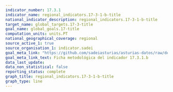 ```yaml
---
indicator_number: 17.3.1
indicator_name: regional_indicators.17-3-1-b-title
national_indicator_description: regional_indicators.17-3-1-b-title
target_name: global_targets.17-3-title
goal_name: global_goals.17-title
computation_units: units.PT
national_geographical_coverage: regional
source_active_1: true
source_organisation_1: indicator.sadei
goal_meta_link: "https://github.com/sadeiasturias/asturias-datos/raw/develop/descargas/metodologia/17.3.1.b.pdf"
goal_meta_link_text: Ficha metodológica del indicador 17.3.1.b
data_last_update:  
data_non_statistical: false
reporting_status: complete
graph_title: regional_indicators.17-3-1-b-title
graph_type: line
---
```

